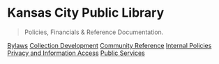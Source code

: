 <!-- _coverpage.md -->
# Kansas City Public Library

> Policies, Financials & Reference Documentation.

[Bylaws](/bylaws/)
[Collection Development](/collection-development/)
[Community Reference](/community-reference/)
[Internal Policies](/internal-policies/)
[Privacy and Information Access](/privacy-and-information-access/)
[Public Services](/public-services/)